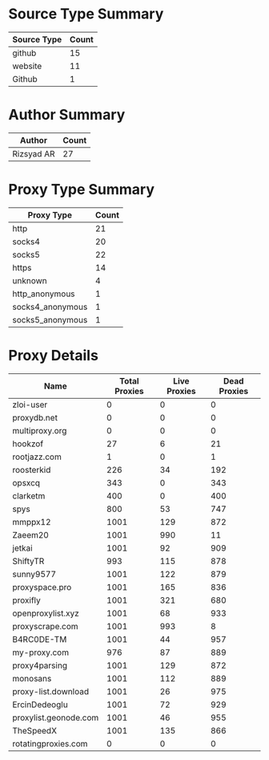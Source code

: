 # Source Type Summary

| Source Type | Count |
|-------------|-------|
| github | 15 |
| website | 11 |
| Github | 1 |


# Author Summary

| Author | Count |
|--------|-------|
| Rizsyad AR | 27 |


# Proxy Type Summary

| Proxy Type | Count |
|------------|-------|
| http | 21 |
| socks4 | 20 |
| socks5 | 22 |
| https | 14 |
| unknown | 4 |
| http_anonymous | 1 |
| socks4_anonymous | 1 |
| socks5_anonymous | 1 |


# Proxy Details

| Name | Total Proxies | Live Proxies | Dead Proxies |
|------|---------------|--------------|---------------|
| zloi-user | 0 | 0 | 0 |
| proxydb.net | 0 | 0 | 0 |
| multiproxy.org | 0 | 0 | 0 |
| hookzof | 27 | 6 | 21 |
| rootjazz.com | 1 | 0 | 1 |
| roosterkid | 226 | 34 | 192 |
| opsxcq | 343 | 0 | 343 |
| clarketm | 400 | 0 | 400 |
| spys | 800 | 53 | 747 |
| mmppx12 | 1001 | 129 | 872 |
| Zaeem20 | 1001 | 990 | 11 |
| jetkai | 1001 | 92 | 909 |
| ShiftyTR | 993 | 115 | 878 |
| sunny9577 | 1001 | 122 | 879 |
| proxyspace.pro | 1001 | 165 | 836 |
| proxifly | 1001 | 321 | 680 |
| openproxylist.xyz | 1001 | 68 | 933 |
| proxyscrape.com | 1001 | 993 | 8 |
| B4RC0DE-TM | 1001 | 44 | 957 |
| my-proxy.com | 976 | 87 | 889 |
| proxy4parsing | 1001 | 129 | 872 |
| monosans | 1001 | 112 | 889 |
| proxy-list.download | 1001 | 26 | 975 |
| ErcinDedeoglu | 1001 | 72 | 929 |
| proxylist.geonode.com | 1001 | 46 | 955 |
| TheSpeedX | 1001 | 135 | 866 |
| rotatingproxies.com | 0 | 0 | 0 |
